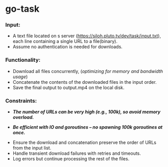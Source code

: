 # go-task

### Input:
- A text file located on s server (https://siloh.pluto.tv/dev/task/input.txt), each line containing a single URL to a file(binary).
- Assume no authentication is needed for downloads.

### Functionality:

- Download all files concurrently, (_optimizing for memory and bandwidth usage_)
- Concatenate the contents of the downloaded files in the input order.
- Save the final output to output.mp4 on the local disk.
  
### Constraints:

- ___The number of URLs can be very high (e.g., 100k), so avoid memory overload.___
* ___Be efficient with IO and goroutines – no spawning 100k goroutines at once.___
- Ensure the download and concatenation preserve the order of URLs from the input list.
- Handle transient download failures with retries and timeouts.
- Log errors but continue processing the rest of the files.
